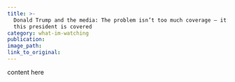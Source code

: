 ```yaml
---
title: >-
  Donald Trump and the media: The problem isn’t too much coverage — it’s how
  this president is covered
category: what-im-watching
publication:
image_path:
link_to_original:
---
```

content here